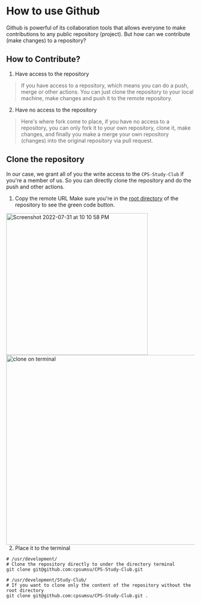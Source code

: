 # How to use Github
Github is powerful of its collaboration tools that allows everyone to make contributions to any public repository (project). But how can we contribute (make changes) to a repository?

## How to Contribute?
1. Have access to the repository
> If you have access to a repository, which means you can do a push, merge or other actions. You can just clone the repository to your local machine, make changes and push it to the remote repository.

2. Have no access to the repository
> Here's where fork come to place, if you have no access to a repository, you can only fork it to your own repository, clone it, make changes, and finally you make a merge your own repository (changes) into the original repository via pull request.

## Clone the repository
In our case, we grant all of you the write access to the `CPS-Study-Club` if you're a member of us. So you can directly clone the repository and do the push and other actions.
1. Copy the remote URL
Make sure you're in the [root directory](https://github.com/cpsumsu/CPS-Study-Club) of the repository to see the green code button.

<p>
<img width="378" alt="Screenshot 2022-07-31 at 10 10 58 PM" src="https://user-images.githubusercontent.com/82365010/182045483-0d4c0a9b-2613-4c69-aa42-f73ff0fda116.png">


<img width="506" align="right" alt="clone on terminal" src="https://user-images.githubusercontent.com/82365010/182045398-302f88dd-68cb-4cba-8b62-b0a2b514e939.png">
</p>
  

2. Place it to the terminal
```console
# /usr/development/
# Clone the repository directly to under the directory terminal
git clone git@github.com:cpsumsu/CPS-Study-Club.git

# /usr/development/Study-Club/
# If you want to clone only the content of the repository without the root directory
git clone git@github.com:cpsumsu/CPS-Study-Club.git .
```
